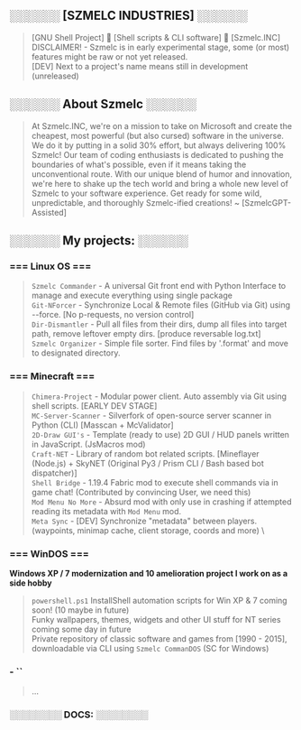 ## ░░░░░░ [SZMELC INDUSTRIES] ░░░░░░
>[GNU Shell Project] 👋 [Shell scripts & CLI software] 🙋‍ [Szmelc.INC] \
> DISCLAIMER! - Szmelc is in early experimental stage, some (or most) features might be raw or not yet released. \
> [DEV] Next to a project's name means still in development (unreleased)

## ░░░░░░ About Szmelc ░░░░░░
> At Szmelc.INC, we're on a mission to take on Microsoft and create the cheapest, most powerful (but also cursed) software in the universe.
We do it by putting in a solid 30% effort, but always delivering 100% Szmelc! Our team of coding enthusiasts is dedicated to pushing the boundaries of what's possible, even if it means taking the unconventional route. With our unique blend of humor and innovation, we're here to shake up the tech world and bring a whole new level of Szmelc to your software experience. Get ready for some wild, unpredictable, and thoroughly Szmelc-ified creations! ~ [SzmelcGPT-Assisted]

## ░░░░░░ My projects: ░░░░░░
### === Linux OS ===
> `Szmelc Commander` - A universal Git front end with Python Interface to manage and execute everything using single package \
> `Git-NForcer` - Synchronize Local & Remote files (GitHub via Git) using --force. [No p-requests, no version control] \
> `Dir-Dismantler` - Pull all files from their dirs, dump all files into target path, remove leftover empty dirs. [produce reversable log.txt] \
> `Szmelc Organizer` - Simple file sorter. Find files by '.format' and move to designated directory. 

### === Minecraft ===
> `Chimera-Project` - Modular power client. Auto assembly via Git using shell scripts. [EARLY DEV STAGE] \
> `MC-Server-Scanner` - Silverfork of open-source server scanner in Python (CLI) [Masscan + McValidator] \
> `2D-Draw GUI's` - Template (ready to use) 2D GUI / HUD panels written in JavaScript. (JsMacros mod) \
> `Craft-NET` - Library of random bot related scripts. [Mineflayer (Node.js) + SkyNET (Original Py3 / Prism CLI / Bash based bot dispatcher)] \
> `Shell Bridge` - 1.19.4 Fabric mod to execute shell commands via in game chat! (Contributed by convincing User, we need this) \
> `Mod Menu No More` - Absurd mod with only use in crashing if attempted reading its metadata with `Mod Menu` mod. \
> `Meta Sync` - [DEV] Synchronize "metadata" between players. (waypoints, minimap cache, client storage, coords and more) \ 

### === WinDOS ===
**Windows XP / 7 modernization and 10 amelioration project I work on as a side hobby**
> `powershell.ps1` InstallShell automation scripts for Win XP & 7 coming soon! (10 maybe in future) \
> Funky wallpapers, themes, widgets and other UI stuff for NT series coming some day in future \
> Private repository of classic software and games from [1990 - 2015], downloadable via CLI using `Szmelc CommanDOS` (SC for Windows)

### - ``
> ...

### ░░░░░░░░ DOCS: ░░░░░░░░
<!--
[Markdown](https://docs.github.com/github/writing-on-github/getting-started-with-writing-and-formatting-on-github/basic-writing-and-formatting-syntax)
-->
